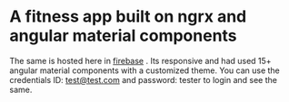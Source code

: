 # A fitness app built on ngrx and angular material components

The same is hosted here in [firebase](https://ngnews-f5b75.firebaseapp.com) . Its responsive and had used 15+ angular material components with a customized theme.  You can use the credentials ID:  test@test.com and password:  tester to login and see the same.

